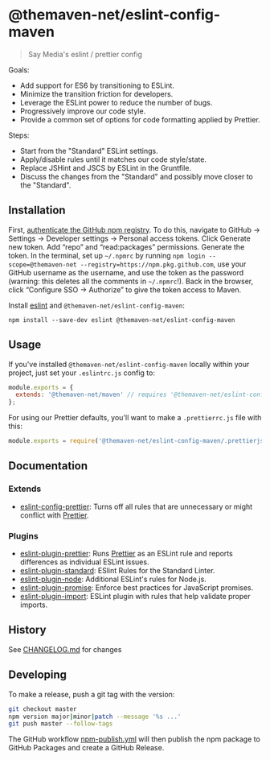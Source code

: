# @themaven-net/eslint-config-maven

> Say Media's eslint / prettier config

Goals:

  * Add support for ES6 by transitioning to ESLint.
  * Minimize the transition friction for developers.
  * Leverage the ESLint power to reduce the number of bugs.
  * Progressively improve our code style.
  * Provide a common set of options for code formatting applied by Prettier.

Steps:

  * Start from the "Standard" ESLint settings.
  * Apply/disable rules until it matches our code style/state.
  * Replace JSHint and JSCS by ESLint in the Gruntfile.
  * Discuss the changes from the "Standard" and possibly move closer to the "Standard".

## Installation

First, [authenticate the GitHub npm registry](https://docs.github.com/en/packages/working-with-a-github-packages-registry/working-with-the-npm-registry).
To do this, navigate to GitHub → Settings → Developer settings → Personal access tokens.
Click Generate new token. Add “repo” and “read:packages” permissions.
Generate the token.
In the terminal, set up `~/.npmrc` by running
`npm login --scope=@themaven-net --registry=https://npm.pkg.github.com`,
use your GitHub username as the username, and use the token as the password
(warning: this deletes all the comments in `~/.npmrc`!).
Back in the browser, click “Configure SSO → Authorize” to give the token access to Maven.

Install [eslint](https://eslint.org/) and `@themaven-net/eslint-config-maven`:

```
npm install --save-dev eslint @themaven-net/eslint-config-maven
```

## Usage

If you've installed `@themaven-net/eslint-config-maven` locally within your project, just set your `.eslintrc.js` config to:

```js
module.exports = {
  extends: '@themaven-net/maven' // requires '@themaven-net/eslint-config-maven'
};
```

For using our Prettier defaults, you'll want to make a `.prettierrc.js` file with this:

```js
module.exports = require('@themaven-net/eslint-config-maven/.prettierjs');
```

## Documentation

### Extends

* [eslint-config-prettier](https://github.com/prettier/eslint-config-prettier): Turns off all rules that are unnecessary or might conflict with [Prettier](https://prettier.io/).

### Plugins

* [eslint-plugin-prettier](https://www.npmjs.com/package/eslint-plugin-prettier): Runs [Prettier](https://prettier.io/) as an ESLint rule and reports differences as individual ESLint issues.
* [eslint-plugin-standard](https://www.npmjs.com/package/eslint-plugin-standard): ESlint Rules for the Standard Linter.
* [eslint-plugin-node](https://www.npmjs.com/package/eslint-plugin-node): Additional ESLint's rules for Node.js.
* [eslint-plugin-promise](https://www.npmjs.com/package/eslint-plugin-promise): Enforce best practices for JavaScript promises.
* [eslint-plugin-import](https://www.npmjs.com/package/eslint-plugin-import): ESLint plugin with rules that help validate proper imports.

## History

See [CHANGELOG.md](./CHANGELOG.md) for changes
## Developing

To make a release, push a git tag with the version:

```sh
git checkout master
npm version major|minor|patch --message '%s ...'
git push master --follow-tags
```

The GitHub workflow
[npm-publish.yml](./.github/workflows/npm-publish.yml)
will then publish the npm package to GitHub Packages
and create a GitHub Release.
